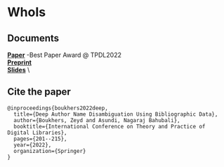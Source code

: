 # WhoIs



## Documents
[**Paper**](https://doi.org/10.1007/978-3-031-16802-4_16) -Best Paper Award @ TPDL2022\
[**Preprint**](https://doi.org/10.48550/arXiv.2207.04772)\
[**Slides**](https://doi.org/10.5281/zenodo.7105498) \

## Cite the paper

    @inproceedings{boukhers2022deep,
      title={Deep Author Name Disambiguation Using Bibliographic Data},
      author={Boukhers, Zeyd and Asundi, Nagaraj Bahubali},
      booktitle={International Conference on Theory and Practice of Digital Libraries},
      pages={201--215},
      year={2022},
      organization={Springer}
    }
